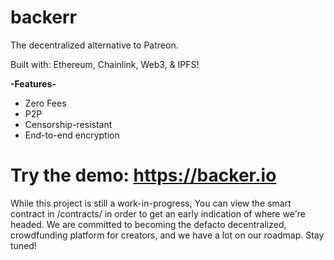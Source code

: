 # backerr
The decentralized alternative to Patreon.

Built with: Ethereum, Chainlink, Web3, & IPFS!

**-Features-**
- Zero Fees
- P2P
- Censorship-resistant
- End-to-end encryption


# Try the demo: https://backer.io


While this project is still a work-in-progress, You can view the smart contract in /contracts/ in order to get an early indication of where we're headed. We are committed to becoming the defacto decentralized, crowdfunding platform for creators, and we have a lot on our roadmap. Stay tuned!
